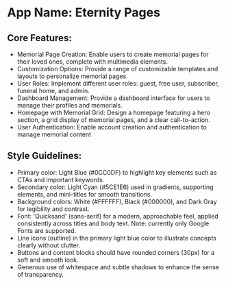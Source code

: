 # **App Name**: Eternity Pages

## Core Features:

- Memorial Page Creation: Enable users to create memorial pages for their loved ones, complete with multimedia elements.
- Customization Options: Provide a range of customizable templates and layouts to personalize memorial pages.
- User Roles: Implement different user roles: guest, free user, subscriber, funeral home, and admin.
- Dashboard Management: Provide a dashboard interface for users to manage their profiles and memorials.
- Homepage with Memorial Grid: Design a homepage featuring a hero section, a grid display of memorial pages, and a clear call-to-action.
- User Authentication: Enable account creation and authentication to manage memorial content

## Style Guidelines:

- Primary color: Light Blue (#0CC0DF) to highlight key elements such as CTAs and important keywords.
- Secondary color: Light Cyan (#5CE1E6) used in gradients, supporting elements, and mini-titles for smooth transitions.
- Background colors: White (#FFFFFF), Black (#000000), and Dark Gray for legibility and contrast.
- Font: 'Quicksand' (sans-serif) for a modern, approachable feel, applied consistently across titles and body text. Note: currently only Google Fonts are supported.
- Line icons (outline) in the primary light blue color to illustrate concepts clearly without clutter.
- Buttons and content blocks should have rounded corners (30px) for a soft and smooth look.
- Generous use of whitespace and subtle shadows to enhance the sense of transparency.